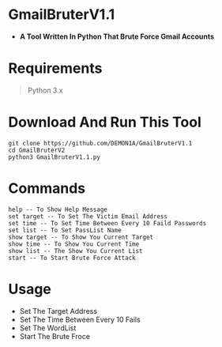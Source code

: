 # GmailBruterV1.1
 - **A Tool Written In Python That Brute Force Gmail Accounts**

# Requirements 
 > Python 3.x
 
# Download And Run This Tool
```
git clone https://github.com/DEMON1A/GmailBruterV1.1
cd GmailBruterV2
python3 GmailBruterV1.1.py
```
# Commands
```
help -- To Show Help Message 
set target -- To Set The Victim Email Address
set time -- To Set Time Between Every 10 Faild Passwords
set list -- To Set PassList Name
show target -- To Show You Current Target
show time -- To Show You Current Time
show list -- The Show You Current List
start -- To Start Brute Force Attack
```
# Usage
- Set The Target Address
- Set The Time Between Every 10 Fails
- Set The WordList
- Start The Brute Froce
